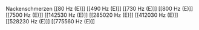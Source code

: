 Nackenschmerzen
[[80 Hz (E)]]
[[490 Hz (E)]]
[[730 Hz (E)]]
[[800 Hz (E)]]
[[7500 Hz (E)]]
[[142530 Hz (E)]]
[[285020 Hz (E)]]
[[412030 Hz (E)]]
[[528230 Hz (E)]]
[[775560 Hz (E)]]